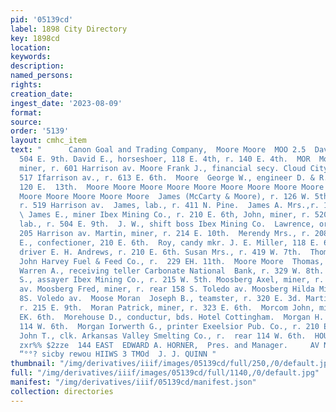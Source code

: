 ```yaml
---
pid: '05139cd'
label: 1898 City Directory
key: 1898cd
location: 
keywords: 
description: 
named_persons: 
rights: 
creation_date: 
ingest_date: '2023-08-09'
format: 
source: 
order: '5139'
layout: cmhc_item
text: "      Canon Goal and Trading Company,  Moore Moore  MOO 2.5  David, lab., r.
  504 E. 9th. David E., horseshoer, 118 E. 4th, r. 140 E. 4th.  MOR  Moore Frank,
  miner, r. 601 Harrison av. Moore Frank J., financial secy. Cloud City Miners Union,
  517 Ifarrison av., r. 613 E. 6th.  Moore  George W., engineer D. & R. G.R.R., r.
  120 E.  13th.  Moore Moore Moore Moore Moore Moore Moore Moore Moore Moore Moore
  Moore Moore Moore Moore Moore  James (McCarty & Moore), r. 126 W. 5th. James, engineer,
  r. 519 Harrison av.  James, lab., r. 411 N. Pine.  James A. Mrs.,r. 129 W. 7th.
  \ James E., miner Ibex Mining Co., r. 210 E. 6th, John, miner, r. 520 E. 8th.  Joseph,
  lab., r. 504 E. 9th.  J. W., shift boss Ibex Mining Co.  Lawrence, ore hauler, r.
  205 Harrison av. Martin, miner, r. 214 E. 10th.  Merendy Mrs., r. 208 E. 5th.  M.
  E., confectioner, 210 E. 6th.  Roy, candy mkr. J. E. Miller, 118 E. 6th. Stephen,
  driver E. H. Andrews, r. 210 E. 6th. Susan Mrs., r. 419 W. 7th.  Thomas, teamster
  John Harvey Fuel & Feed Co., r.  229 EH. 11th.  Moore Moore  Thomas, r. 216 W. Chestnut.
  Warren A., receiving teller Carbonate National  Bank, r. 329 W. 8th. Moore William
  S., assayer Ibex Mining Co., r. 215 W. 5th. Moosberg Axel, miner, r. 202 S. Toledo
  av. Moosberg Fred, miner, r. rear 158 S. Toledo av. Moosberg Hilda Miss, r. 202
  8S. Voledo av.  Moose Moran  Joseph B., teamster, r. 320 E. 3d. Martin J., bricklayer,
  r. 215 E. 9th.  Moran Patrick, miner, r. 323 E. 6th.  Morcom John, miner, r. 822
  EK. 6th.  Morehouse D., conductur, bds. Hotel Cottingham.  Morgan H. V. Mrs., r.
  114 W. 6th.  Morgan Iorwerth G., printer Exeelsior Pub. Co., r. 210 E. 6th.  Morgan
  John T., clk. Arkansas Valley Smelting Co., r.  rear 114 W. 6th.  HOUSE PAINTING,
  zxr%% $2zze  144 EAST  EDWARD A. HORNER,  Pres. and Manager.     AV NOSIUUVH IS
  “°°? sicby rewou HIIWS 3 TMOd  J. J. QUINN "
thumbnail: "/img/derivatives/iiif/images/05139cd/full/250,/0/default.jpg"
full: "/img/derivatives/iiif/images/05139cd/full/1140,/0/default.jpg"
manifest: "/img/derivatives/iiif/05139cd/manifest.json"
collection: directories
---
```

